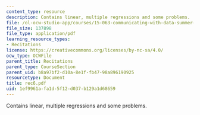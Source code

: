 ```yaml
---
content_type: resource
description: Contains linear, multiple regressions and some problems.
file: /ol-ocw-studio-app/courses/15-063-communicating-with-data-summer-2003/1ef9961afa1d5f12d037b129a1d68659_rec6.pdf
file_size: 137898
file_type: application/pdf
learning_resource_types:
- Recitations
license: https://creativecommons.org/licenses/by-nc-sa/4.0/
ocw_type: OCWFile
parent_title: Recitations
parent_type: CourseSection
parent_uid: b8a97bf2-d10a-8e1f-fb47-98a896190925
resourcetype: Document
title: rec6.pdf
uid: 1ef9961a-fa1d-5f12-d037-b129a1d68659
---
```

Contains linear, multiple regressions and some problems.